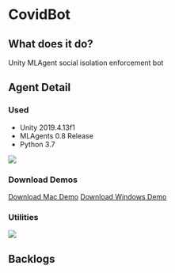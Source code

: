 # CovidBot



## What does it do? 
Unity MLAgent social isolation enforcement bot

## Agent Detail 



### Used 

- Unity 2019.4.13f1
- MLAgents 0.8 Release
- Python 3.7



 ![](playermode.gif)

### Download Demos
[Download Mac Demo](https://drive.google.com/drive/my-drive)
[Download Windows Demo](https://drive.google.com/drive/my-drive)




### Utilities
 ![](utilities.gif)




## Backlogs


